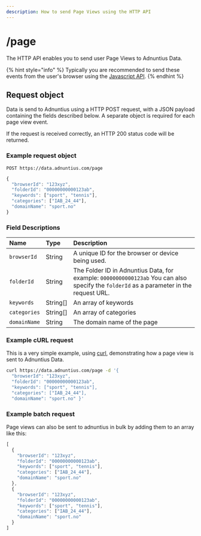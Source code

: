 ```yaml
---
description: How to send Page Views using the HTTP API
---
```


# /page

The HTTP API enables you to send user Page Views to Adnuntius Data.

{% hint style="info" %}
Typically you are recommended to send these events from the user's browser using the [Javascript API](../javascript/).
{% endhint %}

## Request object

Data is send to Adnuntius using a HTTP POST request, with a JSON payload containing the fields described below. A separate object is required for each page view event.

If the request is received correctly, an HTTP 200 status code will be returned.

### Example request object

```text
POST https://data.adnuntius.com/page
```

```javascript
{
  "browserId": "123xyz",
  "folderId": "00000000000123ab",
  "keywords": ["sport", "tennis"],
  "categories": ["IAB_24_44"],
  "domainName": "sport.no"
}
```

### Field Descriptions

| Name | Type | Description |
| :--- | :--- | :--- |
| `browserId` | String | A unique ID for the browser or device being used. |
| `folderId` | String | The Folder ID in Adnuntius Data, for example: `00000000000123ab` You can also specify the `folderId` as a parameter in the request URL. |
| `keywords` | String\[\] | An array of keywords |
| `categories` | String\[\] | An array of categories |
| `domainName` | String | The domain name of the page |

### 

### Example cURL request

This is a very simple example, using [curl](https://curl.haxx.se), demonstrating how a page view is sent to Adnuntius Data.

```bash
curl https://data.adnuntius.com/page -d '{
  "browserId": "123xyz",
  "folderId": "00000000000123ab",
  "keywords": ["sport", "tennis"],
  "categories": ["IAB_24_44"],
  "domainName": "sport.no" }'
```

### 

### Example batch request

Page views can also be sent to adnuntius in bulk by adding them to an array like this:

```javascript
[
  {
    "browserId": "123xyz",
    "folderId": "00000000000123ab",
    "keywords": ["sport", "tennis"],
    "categories": ["IAB_24_44"],
    "domainName": "sport.no"
  },
  {
    "browserId": "123xyz",
    "folderId": "00000000000123ab",
    "keywords": ["sport", "tennis"],
    "categories": ["IAB_24_44"],
    "domainName": "sport.no"
  }
] 
```

